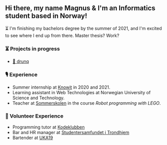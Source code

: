 <!--
**Lekesoldat/Lekesoldat** is a ✨ _special_ ✨ repository because its `README.md` (this file) appears on your GitHub profile.

Here are some ideas to get you started:

- 🔭 I’m currently working on ...
- 🌱 I’m currently learning ...
-  I’m looking to collaborate on ...
- 🤔 I’m looking for help with ...
- 💬 Ask me about ...
- 📫 How to reach me: ...
- 😄 Pronouns: ...
- ⚡ Fun fact: ...
-->

## Hi there, my name Magnus & I'm an Informatics student based in Norway! 
⏳ I'm finishing my bachelors degree by the summer of 2021, and I'm excited to see where I end up from there. Master thesis? Work?

### ⏳ Projects in progress
* [🍺 drunq](https://github.com/Lekesoldat/drunq)

### 🎙️ Experience
* Summer internship at [Knowit](https://www.knowit.no/) in 2020 and 2021.
* Learning assistant in Web Technologies at Norwegian University of Science and Technology.
* Teacher at [Sommerskolen](https://sommerskolenoslo.no/) in the course _Robot programming with LEGO_.

### 🤗 Volunteer Experience
* Programming tutor at [Kodeklubben](https://www.kidsakoder.no/kodeklubben/)
* Bar and HR manager at [Studentersamfundet i Trondhjem](https://www.samfundet.no/)
* Bartender at [UKA19](https://www.uka.no/)

